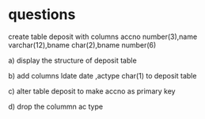# questions

create table deposit with columns accno number(3),name varchar(12),bname char(2),bname number(6)

a) display the structure of deposit table

b) add columns ldate date ,actype char(1) to deposit table

c) alter table deposit to make accno as primary key

d) drop the colummn ac type
